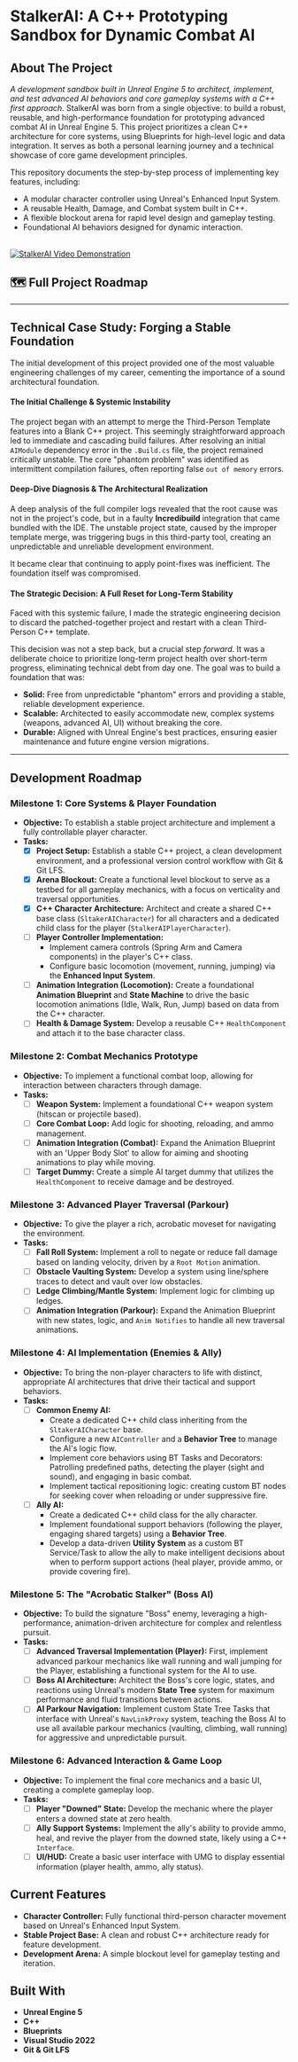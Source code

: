 # StalkerAI: A C++ Prototyping Sandbox for Dynamic Combat AI

## About The Project

*A development sandbox built in Unreal Engine 5 to architect, implement, and test advanced AI behaviors and core gameplay systems with a C++ first approach.*
StalkerAI was born from a single objective: to build a robust, reusable, and high-performance foundation for prototyping advanced combat AI in Unreal Engine 5. This project prioritizes a clean C++ architecture for core systems, using Blueprints for high-level logic and data integration. It serves as both a personal learning journey and a technical showcase of core game development principles.

This repository documents the step-by-step process of implementing key features, including:
* A modular character controller using Unreal's Enhanced Input System.
* A reusable Health, Damage, and Combat system built in C++.
* A flexible blockout arena for rapid level design and gameplay testing.
* Foundational AI behaviors designed for dynamic interaction.

<br>

<a href="[LINK PARA SEU VIDEO NO YOUTUBE]" title="Clique para ver a demonstração em vídeo">
  <img src="https://img.youtube.com/vi/[ID_DO_SEU_VIDEO]/maxresdefault.jpg" alt="StalkerAI Video Demonstration">
</a>

<br>

## 🗺️ Full Project Roadmap
-------------------------------------------------------
## Technical Case Study: Forging a Stable Foundation

The initial development of this project provided one of the most valuable engineering challenges of my career, cementing the importance of a sound architectural foundation.

#### The Initial Challenge & Systemic Instability

The project began with an attempt to merge the Third-Person Template features into a Blank C++ project. This seemingly straightforward approach led to immediate and cascading build failures. After resolving an initial `AIModule` dependency error in the `.Build.cs` file, the project remained critically unstable. The core "phantom problem" was identified as intermittent compilation failures, often reporting false `out of memory` errors.

#### Deep-Dive Diagnosis & The Architectural Realization

A deep analysis of the full compiler logs revealed that the root cause was not in the project's code, but in a faulty **Incredibuild** integration that came bundled with the IDE. The unstable project state, caused by the improper template merge, was triggering bugs in this third-party tool, creating an unpredictable and unreliable development environment.

It became clear that continuing to apply point-fixes was inefficient. The foundation itself was compromised.

#### The Strategic Decision: A Full Reset for Long-Term Stability

Faced with this systemic failure, I made the strategic engineering decision to discard the patched-together project and restart with a clean Third-Person C++ template.

This decision was not a step back, but a crucial step *forward*. It was a deliberate choice to prioritize long-term project health over short-term progress, eliminating technical debt from day one. The goal was to build a foundation that was:

* **Solid:** Free from unpredictable "phantom" errors and providing a stable, reliable development experience.
* **Scalable:** Architected to easily accommodate new, complex systems (weapons, advanced AI, UI) without breaking the core.
* **Durable:** Aligned with Unreal Engine's best practices, ensuring easier maintenance and future engine version migrations.

-------------------------------------------------------

## Development Roadmap

### **Milestone 1: Core Systems & Player Foundation**

* **Objective:** To establish a stable project architecture and implement a fully controllable player character.
* **Tasks:**
    * [x] **Project Setup:** Establish a stable C++ project, a clean development environment, and a professional version control workflow with Git & Git LFS.
    * [x] **Arena Blockout:** Create a functional level blockout to serve as a testbed for all gameplay mechanics, with a focus on verticality and traversal opportunities.
    * [x] **C++ Character Architecture:** Architect and create a shared C++ base class (`SltakerAICharacter`) for all characters and a dedicated child class for the player (`StalkerAIPlayerCharacter`).
    * [ ] **Player Controller Implementation:**
        * Implement camera controls (Spring Arm and Camera components) in the player's C++ class.
        * Configure basic locomotion (movement, running, jumping) via the **Enhanced Input System**.
    * [ ] **Animation Integration (Locomotion):** Create a foundational **Animation Blueprint** and **State Machine** to drive the basic locomotion animations (Idle, Walk, Run, Jump) based on data from the C++ character.
    * [ ] **Health & Damage System:** Develop a reusable C++ `HealthComponent` and attach it to the base character class.

### **Milestone 2: Combat Mechanics Prototype**

* **Objective:** To implement a functional combat loop, allowing for interaction between characters through damage.
* **Tasks:**
    * [ ] **Weapon System:** Implement a foundational C++ weapon system (hitscan or projectile based).
    * [ ] **Core Combat Loop:** Add logic for shooting, reloading, and ammo management.
    * [ ] **Animation Integration (Combat):** Expand the Animation Blueprint with an 'Upper Body Slot' to allow for aiming and shooting animations to play while moving.
    * [ ] **Target Dummy:** Create a simple AI target dummy that utilizes the `HealthComponent` to receive damage and be destroyed.

### **Milestone 3: Advanced Player Traversal (Parkour)**

* **Objective:** To give the player a rich, acrobatic moveset for navigating the environment.
* **Tasks:**
    * [ ] **Fall Roll System:** Implement a roll to negate or reduce fall damage based on landing velocity, driven by a `Root Motion` animation.
    * [ ] **Obstacle Vaulting System:** Develop a system using line/sphere traces to detect and vault over low obstacles.
    * [ ] **Ledge Climbing/Mantle System:** Implement logic for climbing up ledges.
    * [ ] **Animation Integration (Parkour):** Expand the Animation Blueprint with new states, logic, and `Anim Notifies` to handle all new traversal animations.

### **Milestone 4: AI Implementation (Enemies & Ally)**

* **Objective:** To bring the non-player characters to life with distinct, appropriate AI architectures that drive their tactical and support behaviors.
* **Tasks:**
    * [ ] **Common Enemy AI:**
        * Create a dedicated C++ child class inheriting from the `SltakerAICharacter` base.
        * Configure a new `AIController` and a **Behavior Tree** to manage the AI's logic flow.
        * Implement core behaviors using BT Tasks and Decorators: Patrolling predefined paths, detecting the player (sight and sound), and engaging in basic combat.
        * Implement tactical repositioning logic: creating custom BT nodes for seeking cover when reloading or under suppressive fire.
    * [ ] **Ally AI:**
        * Create a dedicated C++ child class for the ally character.
        * Implement foundational support behaviors (following the player, engaging shared targets) using a **Behavior Tree**.
        * Develop a data-driven **Utility System** as a custom BT Service/Task to allow the ally to make intelligent decisions about when to perform support actions (heal player, provide ammo, or provide covering fire).

### **Milestone 5: The "Acrobatic Stalker" (Boss AI)**

* **Objective:** To build the signature "Boss" enemy, leveraging a high-performance, animation-driven architecture for complex and relentless pursuit.
* **Tasks:**
    * [ ] **Advanced Traversal Implementation (Player):** First, implement advanced parkour mechanics like wall running and wall jumping for the Player, establishing a functional system for the AI to use.
    * [ ] **Boss AI Architecture:** Architect the Boss's core logic, states, and reactions using Unreal's modern **State Tree** system for maximum performance and fluid transitions between actions.
    * [ ] **AI Parkour Navigation:** Implement custom State Tree Tasks that interface with Unreal's `NavLinkProxy` system, teaching the Boss AI to use all available parkour mechanics (vaulting, climbing, wall running) for aggressive and unpredictable pursuit.

### **Milestone 6: Advanced Interaction & Game Loop**

* **Objective:** To implement the final core mechanics and a basic UI, creating a complete gameplay loop.
* **Tasks:**
    * [ ] **Player "Downed" State:** Develop the mechanic where the player enters a downed state at zero health.
    * [ ] **Ally Support Systems:** Implement the ally's ability to provide ammo, heal, and revive the player from the downed state, likely using a C++ `Interface`.
    * [ ] **UI/HUD:** Create a basic user interface with UMG to display essential information (player health, ammo, ally status).

## Current Features

* **Character Controller:** Fully functional third-person character movement based on Unreal's Enhanced Input System.
* **Stable Project Base:** A clean and robust C++ architecture ready for feature development.
* **Development Arena:** A simple blockout level for gameplay testing and iteration.

## Built With

* **Unreal Engine 5**
* **C++**
* **Blueprints**
* **Visual Studio 2022**
* **Git & Git LFS**